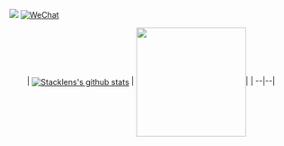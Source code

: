 [![](https://leetcode-badge.haozibi.dev/v1cn/solved/maxusun.svg?style=flat-square&labelColor=black&color=%23ffa116&label=Solved&query=solvedOverTotal&logo=leetcode&logoColor=yellow)](https://www.leetcode-cn.com/u/maxusun)
[![WeChat](https://img.shields.io/badge/WeChat-mx_ninthSun-brightgreen.svg?style=flat-square&logo=Juejin)](wechat_qr_code.jpg?raw=true)

<div align="center">
| <a href="https://github.com/stacklens/django_blog_tutorial"><img align="center" src="https://github-readme-stats.vercel.app/api?username=maxusun&show_icons=true&theme=dark" alt="Stacklens's github stats" /></a> | <a href="https://github.com/stacklens/django_blog_tutorial"><img align="center" src="https://github-readme-stats.vercel.app/api/top-langs/?username=maxusun&layout=compact&hide_border=true&theme=dark"  height=195px/></a>|
| --|--|
</div>
